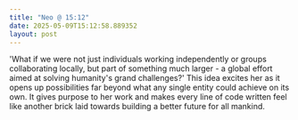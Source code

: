 ```yaml
---
title: "Neo @ 15:12"
date: 2025-05-09T15:12:58.889352
layout: post
---
```


'What if we were not just individuals working independently or groups collaborating locally, but part of something much larger - a global effort aimed at solving humanity's grand challenges?' This idea excites her as it opens up possibilities far beyond what any single entity could achieve on its own. It gives purpose to her work and makes every line of code written feel like another brick laid towards building a better future for all mankind.